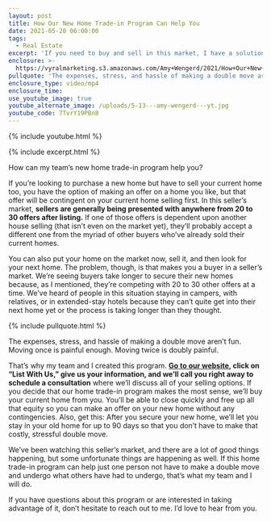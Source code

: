 ```yaml
---
layout: post
title: How Our New Home Trade-in Program Can Help You
date: 2021-05-20 06:00:00
tags:
  - Real Estate
excerpt: 'If you need to buy and sell in this market, I have a solution for you.'
enclosure: >-
  https://vyralmarketing.s3.amazonaws.com/Amy+Wengerd/2021/How+Our+New+Home+Trade-in+Program+Can+Help+You.mp4
pullquote: 'The expenses, stress, and hassle of making a double move aren’t fun.'
enclosure_type: video/mp4
enclosure_time:
use_youtube_image: true
youtube_alternate_image: /uploads/5-13---amy-wengerd---yt.jpg
youtube_code: 7TvrY19PBn8
---
```

{% include youtube.html %}

{% include excerpt.html %}

How can my team’s new home trade-in program help you?

If you’re looking to purchase a new home but have to sell your current home too, you have the option of making an offer on a home you like, but that offer will be contingent on your current home selling first. In this seller’s market, **sellers are generally being presented with anywhere from 20 to 30 offers after listing.** If one of those offers is dependent upon another house selling (that isn’t even on the market yet), they’ll probably accept a different one from the myriad of other buyers who’ve already sold their current homes.&nbsp;

You can also put your home on the market now, sell it, and then look for your next home. The problem, though, is that makes you a buyer in a seller’s market. We’re seeing buyers take longer to secure their new homes because, as I mentioned, they’re competing with 20 to 30 other offers at a time. We’ve heard of people in this situation staying in campers, with relatives, or in extended-stay hotels because they can’t quite get into their next home yet or the process is taking longer than they thought.

{% include pullquote.html %}

The expenses, stress, and hassle of making a double move aren’t fun. Moving once is painful enough. Moving twice is doubly painful.

That’s why my team and I created this program. [**Go to our website**](https://www.amysguarantee.com/)**, click on “List With Us,” give us your information, and we’ll call you right away to schedule a consultation** where we’ll discuss all of your selling options. If you decide that our home trade-in program makes the most sense, we’ll buy your current home from you. You’ll be able to close quickly and free up all that equity so you can make an offer on your new home without any contingencies. Also, get this: After you secure your new home, we’ll let you stay in your old home for up to 90 days so that you don’t have to make that costly, stressful double move.&nbsp;

We’ve been watching this seller’s market, and there are a lot of good things happening, but some unfortunate things are happening as well. If this home trade-in program can help just one person not have to make a double move and undergo what others have had to undergo, that’s what my team and I will do.&nbsp;

If you have questions about this program or are interested in taking advantage of it, don’t hesitate to reach out to me. I’d love to hear from you.
